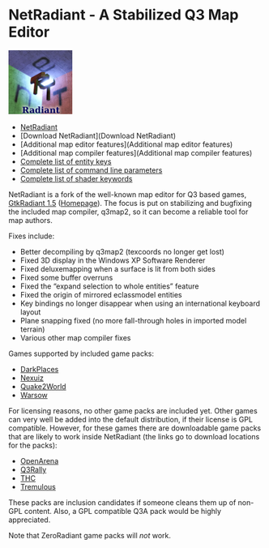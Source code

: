 NetRadiant - A Stabilized Q3 Map Editor
=======================================

![](assets/images/netradiant.png)

-   [NetRadiant](NetRadiant)
-   [Download NetRadiant](Download NetRadiant)
-   [Additional map editor features](Additional map editor features)
-   [Additional map compiler features](Additional map compiler features)
-   [Complete list of entity keys](Complete_list_of_entity_keys)
-   [Complete list of command line parameters](Complete_list_of_command_line_parameters)
-   [Complete list of shader keywords](Complete_list_of_shader_keywords)

NetRadiant is a fork of the well-known map editor for Q3 based games, [GtkRadiant 1.5](https://github.com/TTimo/GtkRadiant/tree/1.5) ([Homepage](https://icculus.org/gtkradiant/)).
The focus is put on stabilizing and bugfixing the included map compiler, q3map2, so it can become a reliable tool for map authors.

Fixes include:
-   Better decompiling by q3map2 (texcoords no longer get lost)
-   Fixed 3D display in the Windows XP Software Renderer
-   Fixed deluxemapping when a surface is lit from both sides
-   Fixed some buffer overruns
-   Fixed the “expand selection to whole entities” feature
-   Fixed the origin of mirrored eclassmodel entities
-   Key bindings no longer disappear when using an international keyboard layout
-   Plane snapping fixed (no more fall-through holes in imported model terrain)
-   Various other map compiler fixes

Games supported by included game packs:
-   [DarkPlaces](http://icculus.org/twilight/darkplaces/)
-   [Nexuiz](http://www.nexuiz.com/)
-   [Quake2World](http://www.quake2world.net/)
-   [Warsow](http://www.warsow.net/)

For licensing reasons, no other game packs are included yet. Other games can very well be added into the default distribution, if their license is GPL compatible. However, for these games there are downloadable game packs that are likely to work inside NetRadiant (the links go to download locations for the packs):

-   [OpenArena](http://openarena.ws/board/index.php?topic=2722.0)
-   [Q3Rally](http://www.q3rally.com/index.php?module=Downloads&func=display&lid=57)
-   [THC](https://svn.freepository.com/99tOHY5flO0Uk-web/browser/NetRadiant?rev=730)
-   [Tremulous](http://ingar.satgnu.net/gtkradiant/index.html)

These packs are inclusion candidates if someone cleans them up of non-GPL content. Also, a GPL compatible Q3A pack would be highly appreciated.

Note that ZeroRadiant game packs will *not* work.


